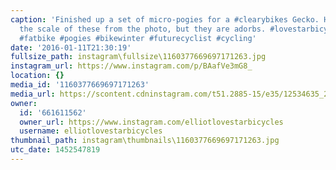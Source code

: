 ```yaml
---
caption: 'Finished up a set of micro-pogies for a #clearybikes Gecko. Hard to appreciate
  the scale of these from the photo, but they are adorbs. #lovestarbicyclebags #bikepacking
  #fatbike #pogies #bikewinter #futurecyclist #cycling'
date: '2016-01-11T21:30:19'
fullsize_path: instagram\fullsize\1160377669697171263.jpg
instagram_url: https://www.instagram.com/p/BAafVe3mG8_
location: {}
media_id: '1160377669697171263'
media_url: https://scontent.cdninstagram.com/t51.2885-15/e35/12534635_216818445324446_772057547_n.jpg?ig_cache_key=MTE2MDM3NzY2OTY5NzE3MTI2Mw%3D%3D.2
owner:
  id: '661611562'
  owner_url: https://www.instagram.com/elliotlovestarbicycles
  username: elliotlovestarbicycles
thumbnail_path: instagram\thumbnails\1160377669697171263.jpg
utc_date: 1452547819
---
```

